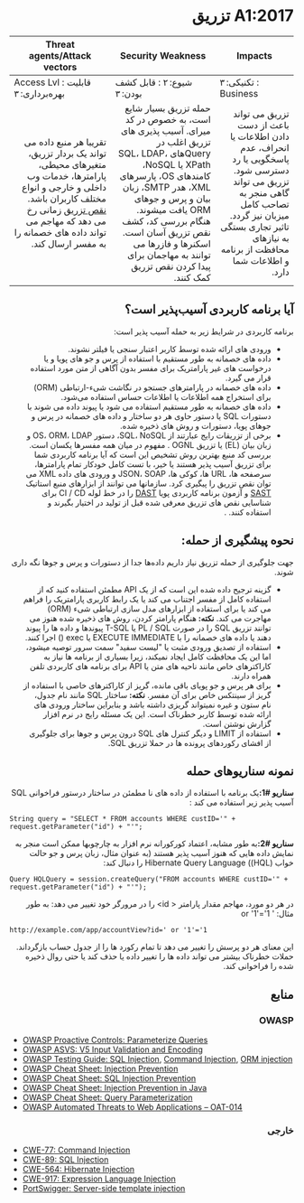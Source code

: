 # <div dir="rtl" align="right">A1:2017 تزریق</div> 

| Threat agents/Attack vectors | Security Weakness           | Impacts               |
| -- | -- | -- |
| Access Lvl : قابلیت بهره‌برداری: ۳ | شیوع: ۲ : قابل کشف بودن: ۳ | تکنیکی: ۳ : Business |
| <div dir="rtl" align="right">تقریبا هر منبع داده می تواند یک بردار تزریق، متغیرهای محیطی، پارامترها، خدمات وب داخلی و خارجی و انواع مختلف کاربران باشد. <a href="https://www.owasp.org/index.php/Injection_Flaws">نقص تزریق</a> زمانی رخ می دهد که مهاجم می تواند داده های خصمانه را به مفسر ارسال کند.</div> | <div dir="rtl" align="right"> حمله تزریق بسیار شایع است، به خصوص در کد میرای. آسیب پذیری های تزریق اغلب در  Queryهای SQL، LDAP، XPath یا NoSQL، کامندهای  OS، پارسرهای  XML، هدر SMTP، زبان بیان و پرس و جوهای ORM یافت میشوند. هنگام بررسی کد، کشف نقص تزریق آسان است. اسکنرها و فازرها می توانند به مهاجمان برای پیدا کردن نقص تزریق کمک کنند.</div> | <div dir="rtl" align="right">تزریق می تواند باعث از دست دادن اطلاعات یا انحراف، عدم پاسخگویی یا رد دسترسی شود. تزریق می تواند گاهی منجر به تصاحب کامل میزبان نیز گردد. تاثیر تجاری بستگی به نیازهای محافظت از برنامه و اطلاعات شما دارد.</div> |

## <div dir="rtl" align="right">آیا برنامه کاربردی آسیب‌پذیر است؟ </div>

<p dir="rtl" align="right">برنامه کاربردی در شرایط زیر به حمله آسیب پذیر است: </p>

<ul dir="rtl" align="right">
  <li>
ورودی های ارائه شده توسط کاربر اعتبار سنجی یا فیلتر نشوند. 
  </li>
  <li>
    داده های خصمانه به طور مستقیم با استفاده از پرس و جو های پویا و یا درخواست های غیر پارامتریک برای مفسر بدون آگاهی از متن مورد استفاده قرار می گیرد. 
  </li>
  <li>
    داده های خصمانه در پارامترهای جستجو در نگاشت شیء-ارتباطی (ORM) برای استخراج  همه اطلاعات یا اطلاعات حساس استفاده می‌شود.
  </li>
  <li>
   داده های خصمانه به طور مستقیم استفاده می شود یا پیوند داده می شوند با دستورات SQL یا دستور حاوی هر دو ساختار و داده های خصمانه در پرس و جوهای پویا، دستورات و روش های ذخیره شده.
  </li>
  <li>
    برخی از تزریقات رایج عبارتند از SQL، NoSQL، دستور OS، ORM، LDAP و زبان بیان (EL) یا تزریق OGNL . مفهوم در میان همه مفسرها یکسان است.
بررسی کد منبع بهترین روش تشخیص این است که آیا برنامه کاربردی شما برای تزریق آسیب پذیر هستند یا خیر، با تست کامل خودکار تمام پارامترها، سرصفحه ها، URL ها، کوکی ها، JSON، SOAP و ورودی های داده XML می توان نقص تزریق را پیگیری کرد. سازمانها می توانند از ابزارهای منبع استاتیک <a href="https://www.owasp.org/index.php/Source_Code_Analysis_Tools">SAST</a> و آزمون برنامه کاربردی پویا <a href="https://www.owasp.org/index.php/Category:Vulnerability_Scanning_Tools">DAST</a> را در خط لوله CI /     CD  برای شناسایی نقص های تزریق  معرفی شده قبل از تولید در اختیار بگیرند و استفاده کنند. .
  </li>
</ul>

## <div dir="rtl" align="right">نحوه پیشگیری از حمله:</div>

<p dir="rtl" align="right">جهت جلوگیری از حمله تزریق نیاز داریم داده‌ها جدا از دستورات و پرس و جوها نگه داری شوند.</p>

<ul dir="rtl" align="right">
  <li>
    گزینه ترجیح داده شده این است که از یک API مطمئن استفاده کنید که از استفاده کامل از مفسر اجتناب می کند یا یک رابط کاربری پارامتریک را فراهم می کند یا برای استفاده از ابزارهای مدل سازی ارتباطی شیء (ORM) مهاجرت می کند.
    <strong>نکته: </strong>
    هنگام پارامتر کردن، روش های ذخیره شده هنوز می توانند تزریق SQL را در صورت PL / SQL یا T-SQL پیوندها و داده ها را پیوند دهند یا داده های خصمانه را با EXECUTE IMMEDIATE یا exec ()  اجرا کنند.
  </li>
  <li>
    استفاده از تصدیق ورودی مثبت یا "لیست سفید" سمت سرور توصیه میشود، اما این یک محافظت کامل ایجاد نمیکند، زیرا بسیاری از برنامه ها نیاز به کاراکترهای خاص مانند ناحیه های متن یا API برای برنامه های کاربردی تلفن همراه دارند.
  </li>
  <li>
    برای هر پرس و جو پویای باقی مانده، گریز از کاراکترهای خاصی با استفاده از گریز از سینتکس خاص برای آن مفسر. 
    <strong>نکته: </strong>
    ساختار SQL مانند نام جدول، نام ستون و غیره نمیتواند گریزی داشته باشد و بنابراین ساختار ورودی های ارائه شده توسط کاربر خطرناک است. این یک مسئله رایج در نرم افزار گزارش نوشتن است.
  </li>
  <li>
    استفاده از LIMIT و دیگر کنترل های SQL  درون پرس و جوها برای جلوگیری از افشای رکوردهای پرونده ها در حملا تزریق SQL. 
  </li>
</ul>

## <div dir="rtl" align="right">نمونه‌ سناریوهای حمله</div>

<p dir="rtl" align="right"><strong>سناریو #1:</strong>یک برنامه با استفاده از داده های نا مطمئن در ساختار درستور فراخوانی SQL آسیب پذیر زیر استفاده می کند : </p>

`String query = "SELECT * FROM accounts WHERE custID='" + request.getParameter("id") + "'";`

<p dir="rtl" align="right"><strong>سناریو #2:</strong>به طور مشابه، اعتماد کورکورانه نرم افزار به چارچوبها ممکن است منجر به نمایش داده هایی که هنوز آسیب پذیر هستند (به عنوان مثال، زبان پرس و جو حالت خواب (HQL)) Hibernate Query Language  را دنبال کند:</p>

`Query HQLQuery = session.createQuery("FROM accounts WHERE custID='" + request.getParameter("id") + "'");`

<p dir="rtl" align="right">در هر دو مورد، مهاجم مقدار پارامتر < id> را در مرورگر خود تغییر می دهد: به طور مثال: ' or '1'='1</p>

`http://example.com/app/accountView?id=' or '1'='1`

<p dir="rtl" align="right">این معنای هر دو پرسش را تغییر می دهد تا تمام رکورد ها را از جدول حساب بازگرداند. حملات خطرناک بیشتر می تواند داده ها را تغییر داده یا حذف کند یا حتی روال ذخیره شده را فراخوانی کند. </p>

## <div dir="rtl" align="right">منابع</div>

### <div dir="rtl" align="right">OWASP</div> 

* [OWASP Proactive Controls: Parameterize Queries](https://www.owasp.org/index.php/OWASP_Proactive_Controls#2:_Parameterize_Queries)
* [OWASP ASVS: V5 Input Validation and Encoding](https://www.owasp.org/index.php/ASVS_V5_Input_validation_and_output_encoding)
* [OWASP Testing Guide: SQL Injection](https://www.owasp.org/index.php/Testing_for_SQL_Injection_(OTG-INPVAL-005)), [Command Injection](https://www.owasp.org/index.php/Testing_for_Command_Injection_(OTG-INPVAL-013)), [ORM injection](https://www.owasp.org/index.php/Testing_for_ORM_Injection_(OTG-INPVAL-007))
* [OWASP Cheat Sheet: Injection Prevention](https://www.owasp.org/index.php/Injection_Prevention_Cheat_Sheet)
* [OWASP Cheat Sheet: SQL Injection Prevention](https://www.owasp.org/index.php/SQL_Injection_Prevention_Cheat_Sheet)
* [OWASP Cheat Sheet: Injection Prevention in Java](https://www.owasp.org/index.php/Injection_Prevention_Cheat_Sheet_in_Java)
* [OWASP Cheat Sheet: Query Parameterization](https://www.owasp.org/index.php/Query_Parameterization_Cheat_Sheet)
* [OWASP Automated Threats to Web Applications – OAT-014](https://www.owasp.org/index.php/OWASP_Automated_Threats_to_Web_Applications)

### <div dir="rtl" align="right">خارجی</div>

* [CWE-77: Command Injection](https://cwe.mitre.org/data/definitions/77.html)
* [CWE-89: SQL Injection](https://cwe.mitre.org/data/definitions/89.html)
* [CWE-564: Hibernate Injection](https://cwe.mitre.org/data/definitions/564.html)
* [CWE-917: Expression Language Injection](https://cwe.mitre.org/data/definitions/917.html)
* [PortSwigger: Server-side template injection](https://portswigger.net/kb/issues/00101080_serversidetemplateinjection)
